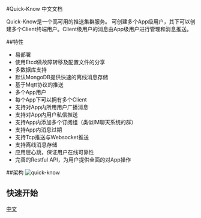 #Quick-Know 中文文档

Quick-Know是一个高可用的推送集群服务。
可创建多个App级用户，其下可以创建多个Client终端用户。Client级用户的消息由App级用户进行管理和消息推送。

##特性
- 易部署
- 使用Etcd做故障转移及配置文件的分享
- 多数据库支持
- 默认MongoDB提供快速的离线消息存储
- 基于Mqtt协议的推送
- 多个App用户
- 每个App下可以拥有多个Client
- 支持对App内所用用户广播消息
- 支持对App内用户私信推送
- 支持App内添加多个订阅组（类似IM聊天系统的群）
- 支持App内消息过期
- 支持Tcp推送与Websocket推送
- 支持离线消息存储
- 应用层心跳，保证用户在线可靠性
- 完善的Restful API，为用户提供全面的对App操作

##架构
![quick-know](https://raw.githubusercontent.com/Alienero/quick-know/master/Documentation/img/qk.png "Quick-know")

## 快速开始
[中文](https://github.com/Alienero/quick-know/blob/master/Documentation/quick_start.md)